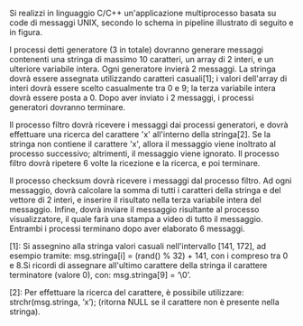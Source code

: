 Si realizzi in linguaggio C/C++ un'applicazione multiprocesso basata su code di messaggi UNIX, secondo lo schema in pipeline illustrato di seguito e in figura.

I processi detti generatore (3 in totale) dovranno generare messaggi contenenti una stringa di massimo 10 caratteri, un array di 2 interi, e un ulteriore variabile intera.
Ogni generatore invierà 2 messaggi.
La stringa dovrà essere assegnata utilizzando caratteri casuali[1];
i valori dell'array di interi dovrà essere scelto casualmente tra 0 e 9; la terza variabile intera dovrà essere posta a 0. 
Dopo aver inviato i 2 messaggi, i processi generatori dovranno terminare.

Il processo filtro dovrà ricevere i messaggi dai processi generatori, e dovrà effettuare una ricerca del carattere 'x' all'interno della stringa[2]. 
Se la stringa non contiene il carattere 'x', allora il messaggio viene inoltrato al processo successivo; altrimenti, il messaggio viene ignorato. 
Il processo filtro dovrà ripetere 6 volte la ricezione e la ricerca, e poi terminare.

Il processo checksum dovrà ricevere i messaggi dal processo filtro.
Ad ogni messaggio, dovrà calcolare la somma di tutti i caratteri della stringa e del vettore di 2 interi, e inserire il risultato nella terza variabile intera del messaggio. 
Infine, dovrà inviare il messaggio risultante al processo visualizzatore, il quale farà una stampa a video di tutto il messaggio. 
Entrambi i processi terminano dopo aver elaborato 6 messaggi.



[1]: Si assegnino alla stringa valori casuali nell'intervallo [141, 172], ad esempio tramite: msg.stringa[i] = (rand() % 32) + 141, con i compreso tra 0 e 8.Si ricordi di assegnare all'ultimo carattere della stringa il carattere terminatore (valore 0), con: msg.stringa[9] = ‘\0’.

[2]: Per effettuare la ricerca del carattere, è possibile utilizzare: strchr(msg.stringa, ’x’); (ritorna NULL se il carattere non è presente nella stringa).



